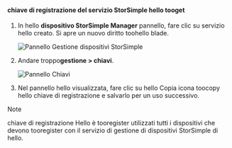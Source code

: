 <!--author=alkohli last changed: 06/22/17-->

#### <a name="tooget-hello-storsimple-service-registration-key"></a>chiave di registrazione del servizio StorSimple hello tooget

1. In hello **dispositivo StorSimple Manager** pannello, fare clic su servizio hello creato. Si apre un nuovo diritto toohello blade.
   
     ![Pannello Gestione dispositivi StorSimple](./media/storsimple-8000-get-service-registration-key/createssdevman5.png)

2.  Andare troppo**gestione > chiavi**.
   
     ![Pannello Chiavi](./media/storsimple-8000-get-service-registration-key/getregkey2.png)

3.  Nel pannello hello visualizzata, fare clic su hello Copia icona toocopy hello chiave di registrazione e salvarlo per un uso successivo.

> [!NOTE]
> chiave di registrazione Hello è tooregister utilizzati tutti i dispositivi che devono tooregister con il servizio di gestione di dispositivi StorSimple di hello.


